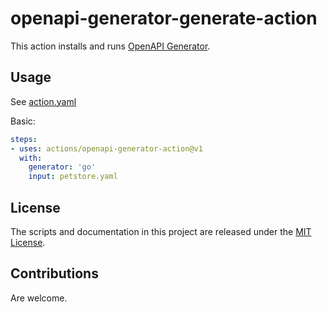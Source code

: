 # openapi-generator-generate-action

This action installs and runs [OpenAPI Generator](https://openapi-generator.tech/).

## Usage

See [action.yaml](https://github.com/craicoverflow/openapi-generator-generate-action/blob/main/action.yml)

Basic:

```yaml
steps:
- uses: actions/openapi-generator-action@v1
  with:
    generator: 'go'
    input: petstore.yaml
```

## License

The scripts and documentation in this project are released under the [MIT License](LICENSE).

## Contributions

Are welcome.
